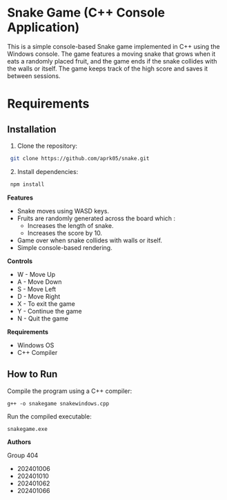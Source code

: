 # Snake Game (C++ Console Application)

This is a simple console-based Snake game implemented in C++  using the Windows console. The game features a moving snake that grows when it eats a randomly placed fruit, and the game ends if the snake collides with the walls or itself. The game keeps track of the high score and saves it between sessions.

# Requirements

## Installation
1. Clone the repository:
```bash
 git clone https://github.com/aprk05/snake.git
```

2. Install dependencies:
```bash
 npm install
 ```

**Features**
- Snake moves using WASD keys.
- Fruits are randomly generated across the board which :
  + Increases the length of snake.
  + Increases the score by 10.
- Game over when snake collides with walls or itself.
- Simple console-based rendering.

**Controls**
- W - Move Up
- A - Move Down
- S - Move Left
- D - Move Right
- X - To exit the game
- Y - Continue the game
- N - Quit the game

    
**Requirements**
- Windows OS
- C++ Compiler

## How to Run

Compile the program using a C++ compiler:

```
g++ -o snakegame snakewindows.cpp
```

Run the compiled executable:
```
snakegame.exe
```

**Authors**

Group 404
- 202401006
- 202401010
- 202401062
- 202401066
